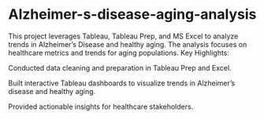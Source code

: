 # Alzheimer-s-disease-aging-analysis
This project leverages Tableau, Tableau Prep, and MS Excel to analyze trends in Alzheimer’s Disease and healthy aging. The analysis focuses on healthcare metrics and trends for aging populations.
Key Highlights:

Conducted data cleaning and preparation in Tableau Prep and Excel.

Built interactive Tableau dashboards to visualize trends in Alzheimer’s disease and healthy aging.

Provided actionable insights for healthcare stakeholders.
